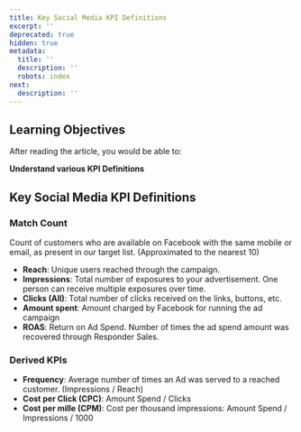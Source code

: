 ```yaml
---
title: Key Social Media KPI Definitions
excerpt: ''
deprecated: true
hidden: true
metadata:
  title: ''
  description: ''
  robots: index
next:
  description: ''
---
```

## Learning Objectives

After reading the article, you would be able to:

**Understand various KPI Definitions**

## Key Social Media KPI Definitions

### Match Count

Count of customers who are available on Facebook with the same mobile or email, as present in our target list. (Approximated to the nearest 10)

* **Reach**: Unique users reached through the campaign.
* **Impressions**: Total number of exposures to your advertisement.  One person can receive multiple exposures over time.
* **Clicks (All)**: Total number of clicks received on the links, buttons, etc.
* **Amount spent**: Amount charged by Facebook for running the ad campaign
* **ROAS**: Return on Ad Spend. Number of times the ad spend amount was recovered through Responder Sales.

### Derived KPIs

* **Frequency**: Average number of times an Ad was served to a reached customer. (Impressions / Reach)
* **Cost per Click (CPC)**: Amount Spend / Clicks
* **Cost per mille (CPM)**: Cost per thousand impressions: Amount Spend / Impressions / 1000
